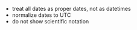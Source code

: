 
* treat all dates as proper dates, not as datetimes
* normalize dates to UTC
* do not show scientific notation


